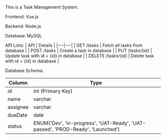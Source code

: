 This is a Task Management System.

Frontend: Vue.js

Backend: Node.js

Database: MySQL

API Lists:
| API | Details |
|---|---|
| GET /tasks | Fetch all tasks from database |
| POST /tasks | Create a task in database |
| PUT /tasks/{id} | Update task with id = {id} in database |
| DELETE /tasks/{id} | Delete task with id = {id} in database |

Database Schema:

| Column | Type |
|---|---|
| id | int (Primary Key) |
| name | varchar |
| assignee | varchar |
| dueDate | date |
| status | ENUM('Dev', 'in-progress', 'UAT-Ready', 'UAT-passed', 'PROD-Ready', 'Launched') |
